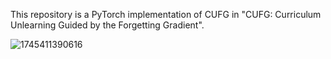 This repository is a PyTorch implementation of CUFG in "CUFG: Curriculum Unlearning Guided by the Forgetting Gradient".

![1745411390616](https://github.com/user-attachments/assets/7b7aaa6b-779e-4f76-84e8-361416205bfb)


